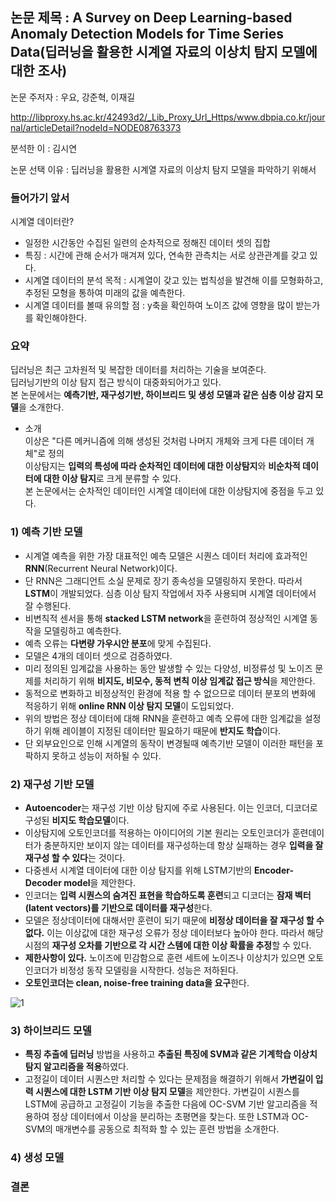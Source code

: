 
## 논문 제목 : A Survey on Deep Learning-based Anomaly Detection Models for Time Series Data(딥러닝을 활용한 시계열 자료의 이상치 탐지 모델에 대한 조사)  

논문 주저자 : 우요, 강준혁, 이재길

http://libproxy.hs.ac.kr/42493d2/_Lib_Proxy_Url_Https/www.dbpia.co.kr/journal/articleDetail?nodeId=NODE08763373

분석한 이 : 김시연

논문 선택 이유 : 딥러닝을 활용한 시계열 자료의 이상치 탐지 모델을 파악하기 위해서
 
### 들어가기 앞서  
  시계열 데이터란? 
  - 일정한 시간동안 수집된 일련의 순차적으로 정해진 데이터 셋의 집합
  - 특징 : 시간에 관해 순서가 매겨져 있다, 연속한 관측치는 서로 상관관계를 갖고 있다.
  - 시계열 데이터의 분석 목적 : 시계열이 갖고 있는 법칙성을 발견해 이를 모형화하고, 추정된 모형을 통하여 미래의 값을 예측한다.
  - 시계열 데이터를 볼때 유의할 점 : y축을 확인하여 노이즈 값에 영향을 많이 받는가를 확인해야한다.

### 요약  
  딥러닝은 최근 고차원적 및 복잡한 데이터를 처리하는 기술을 보여준다.  
  딥러닝기반의 이상 탐지 접근 방식이 대중화되어가고 있다.  
  본 논문에서는 <strong>예측기반, 재구성기반, 하이브리드 및 생성 모델과 같은 심층 이상 감지 모델</strong>을 소개한다.  

+ 소개  
  이상은 "다른 메커니즘에 의해 생성된 것처럼 나머지 개체와 크게 다른 데이터 개체"로 정의  
  이상탐지는 <strong>입력의 특성에 따라 순차적인 데이터에 대한 이상탐지</strong>와 <strong>비순차적 데이터에 대한 이상 탐지</strong>로 크게 분류할 수 있다.  
  본 논문에서는 순차적인 데이터인 시계열 데이터에 대한 이상탐지에 중점을 두고 있다.  
  
  
### 1) 예측 기반 모델 
  - 시계열 예측을 위한 가장 대표적인 예측 모델은 시퀀스 데이터 처리에 효과적인 <strong>RNN</strong>(Recurrent Neural Network)이다.  
  - 단 RNN은 그래디언트 소실 문제로 장기 종속성을 모델링하지 못한다. 따라서 <strong>LSTM</strong>이 개발되었다. 심층 이상 탐지 작업에서 자주 사용되며 시계열 데이터에서 잘 수행된다.
  - 비변칙적 센서을 통해 <strong>stacked LSTM network</strong>을 훈련하여 정상적인 시계열 동작을 모델링하고 예측한다.
  - 예측 오류는 <strong>다변량 가우시안 분포</strong>에 맞게 수집된다.
  -  모델은 4개의 데이터 셋으로 검증하였다. 
  -  미리 정의된 임계값을 사용하는 동안 발생할 수 있는 다양성, 비정류성 및 노이즈 문제를 처리하기 위해 <strong>비지도, 비모수, 동적 변칙 이상 임계값 접근 방식</strong>을 제안한다.
  -  동적으로 변화하고 비정상적인 환경에 적용 할 수 없으므로 데이터 분포의 변화에 적응하기 위해 <strong>online RNN 이상 탐지 모델</strong>이 도입되었다.
  -  위의 방법은 정상 데이터에 대해 RNN을 훈련하고 예측 오류에 대한 임계값을 설정하기 위해 레이블이 지정된 데이터만 필요하기 때문에 <strong>반지도 학습</strong>이다.
  -  단 외부요인으로 인해 시계열의 동작이 변경될때 예측기반 모델이 이러한 패턴을 포팍하지 못하고 성능이 저하될 수 있다.


### 2) 재구성 기반 모델
- <strong>Autoencoder</strong>는 재구성 기반 이상 탐지에 주로 사용된다. 이는 인코더, 디코더로 구성된 <strong>비지도 학습모델</strong>이다.
- 이상탐지에 오토인코더를 적용하는 아이디어의 기본 원리는 오토인코더가 훈련데이터가 충분하지만 보이지 않는 데이터를 재구성하는데 항상 실패하는 경우 <strong>입력을 잘 재구성 할 수 있다</strong>는 것이다.
- 다중센서 시계열 데이터에 대한 이상 탐지를 위해 LSTM기반의 <strong>Encoder-Decoder model</strong>을 제안한다.
- 인코더는 <strong>입력 시퀀스의 숨겨진 표현을 학습하도록 훈련</strong>되고 디코더는 <strong>잠재 벡터(latent vectors)를 기반으로 데이터를 재구성</strong>한다.
- 모델은 정상데이터에 대해서만 훈련이 되기 때문에 <strong>비정상 데이터을 잘 재구성 할 수 없다.</strong> 이는 이상값에 대한 재구성 오류가 정상 데이터보다 높아야 한다. 따라서 해당 시점의 <strong>재구성 오차를 기반으로 각 시간 스템에 대한 이상 확률을 추정</strong>할 수 있다.
- <strong>제한사항이 있다.</strong> 노이즈에 민감함으로 훈련 세트에 노이즈나 이상치가 있으면 오토인코더가 비정성 동작 모델링을 시작한다. 성능은 저하된다.
- <strong>오토인코더는 clean, noise-free training data을 요구</strong>한다.

![1](https://user-images.githubusercontent.com/53909511/128630408-4acd137f-2d4a-4d04-9111-e2e11da838e4.PNG)

### 3) 하이브리드 모델
- <strong>특징 추출에 딥러닝</strong> 방법을 사용하고 <strong>추출된 특징에 SVM과 같은 기계학습 이상치 탐지 알고리즘을 적용</strong>하였다.
- 고정길이 데이터 시퀀스만 처리할 수 있다는 문제점을 해결하기 위해서 <strong>가변길이 입력 시퀀스에 대한 LSTM 기반 이상 탐지 모델</strong>을 제안한다. 가변길이 시퀀스를 LSTM에 공급하고 고정길이 기능을 추출한 다음에 OC-SVM 기반 알고리즘을 적용하여 정상 데이터에서 이상을 분리하는 초평면을 찾는다. 또한 LSTM과 OC-SVM의 매개변수를 공동으로 최적화 할 수 있는 훈련 방법을 소개한다.

### 4) 생성 모델

### 결론  
